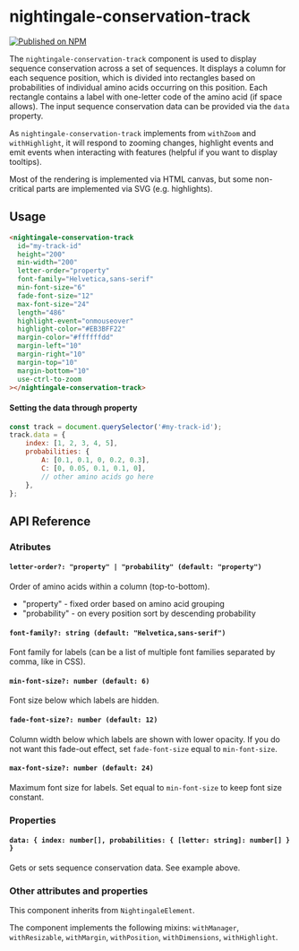 # nightingale-conservation-track

[![Published on NPM](https://img.shields.io/npm/v/@nightingale-elements/nightingale-conservation-track.svg)](https://www.npmjs.com/package/@nightingale-elements/nightingale-conservation-track)

The `nightingale-conservation-track` component is used to display sequence conservation across a set of sequences. It displays a column for each sequence position, which is divided into rectangles based on probabilities of individual amino acids occurring on this position. Each rectangle contains a label with one-letter code of the amino acid (if space allows). The input sequence conservation data can be provided via the `data` property.

As `nightingale-conservation-track` implements from `withZoom` and `withHighlight`, it will respond to zooming changes, highlight events and emit events when interacting with features (helpful if you want to display tooltips).

Most of the rendering is implemented via HTML canvas, but some non-critical parts are implemented via SVG (e.g. highlights).

## Usage

```html
<nightingale-conservation-track
  id="my-track-id"
  height="200"
  min-width="200"
  letter-order="property"
  font-family="Helvetica,sans-serif"
  min-font-size="6"
  fade-font-size="12"
  max-font-size="24"
  length="486"
  highlight-event="onmouseover"
  highlight-color="#EB3BFF22"
  margin-color="#ffffffdd"
  margin-left="10"
  margin-right="10"
  margin-top="10"
  margin-bottom="10"
  use-ctrl-to-zoom
></nightingale-conservation-track>
```

#### Setting the data through property

```javascript
const track = document.querySelector('#my-track-id');
track.data = {
    index: [1, 2, 3, 4, 5],
    probabilities: {
        A: [0.1, 0.1, 0, 0.2, 0.3],
        C: [0, 0.05, 0.1, 0.1, 0],
        // other amino acids go here
    },
};
```

## API Reference

### Atributes

#### `letter-order?: "property" | "probability" (default: "property")`

Order of amino acids within a column (top-to-bottom).
- "property" - fixed order based on amino acid grouping
- "probability" - on every position sort by descending probability

#### `font-family?: string (default: "Helvetica,sans-serif")`

Font family for labels (can be a list of multiple font families separated by comma, like in CSS).

#### `min-font-size?: number (default: 6)`

Font size below which labels are hidden.

#### `fade-font-size?: number (default: 12)`

Column width below which labels are shown with lower opacity. If you do not want this fade-out effect, set `fade-font-size` equal to `min-font-size`.

#### `max-font-size?: number (default: 24)`

Maximum font size for labels. Set equal to `min-font-size` to keep font size constant.

### Properties

#### `data: { index: number[], probabilities: { [letter: string]: number[] } }`

Gets or sets sequence conservation data. See example above.

### Other attributes and properties

This component inherits from `NightingaleElement`.

The component implements the following mixins: `withManager`, `withResizable`, `withMargin`, `withPosition`, `withDimensions`, `withHighlight`.

